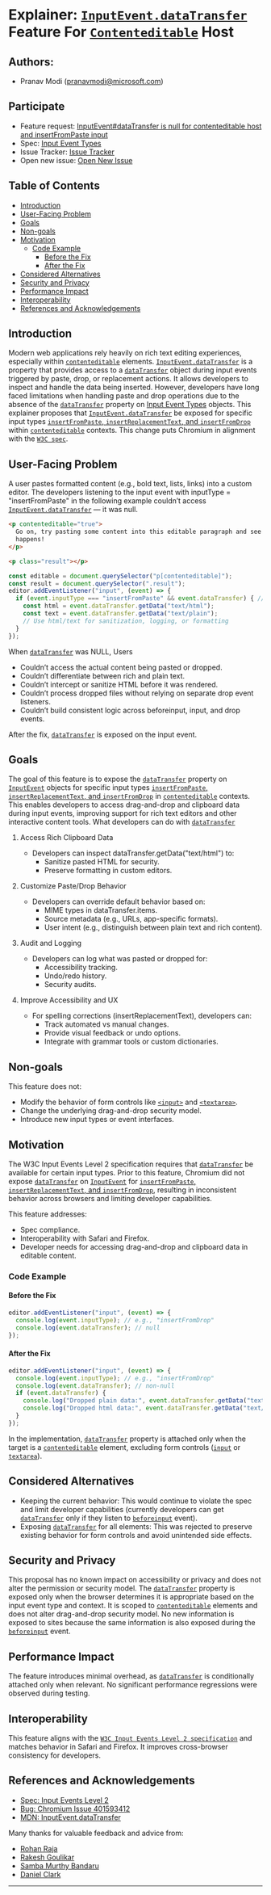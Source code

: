 # Explainer: [`InputEvent.dataTransfer`](https://w3c.github.io/input-events/#dom-inputevent-datatransfer) Feature For [`Contenteditable`](https://html.spec.whatwg.org/multipage/interaction.html#attr-contenteditable) Host


## Authors:
- Pranav Modi (pranavmodi@microsoft.com)

## Participate
- Feature request: [InputEvent#dataTransfer is null for contenteditable host and insertFromPaste input](https://issues.chromium.org/issues/401593412)
- Spec: [Input Event Types](https://w3c.github.io/input-events/#overview)
- Issue Tracker: [Issue Tracker](https://issues.chromium.org/issues/401593412)
- Open new issue: [Open New Issue](https://github.com/MicrosoftEdge/MSEdgeExplainers/issues/new?assignees=pranavmodi&labels=DataTransferForInputEvent&template=data-transfer-for-input-event.md&title=%5BData+Transfer+For+Input+Event%5D+%3CTITLE+HERE%3E)

<!-- START doctoc generated TOC please keep comment here to allow auto update -->
<!-- DON'T EDIT THIS SECTION, INSTEAD RE-RUN doctoc TO UPDATE -->
## Table of Contents

- [Introduction](#introduction)
- [User-Facing Problem](#user-facing-problem)
- [Goals](#goals)
- [Non-goals](#non-goals)
- [Motivation](#motivation)
  - [Code Example](#code-example)
    - [Before the Fix](#before-the-fix)
    - [After the Fix](#after-the-fix)
- [Considered Alternatives](#considered-alternatives)
- [Security and Privacy](#security-and-privacy)
- [Performance Impact](#performance-impact)
- [Interoperability](#interoperability)
- [References and Acknowledgements](#references-and-acknowledgements)

<!-- END doctoc generated TOC please keep comment here to allow auto update -->


## Introduction

Modern web applications rely heavily on rich text editing experiences, especially within [`contenteditable`](https://html.spec.whatwg.org/multipage/interaction.html#attr-contenteditable) elements. [`InputEvent.dataTransfer`](https://w3c.github.io/input-events/#dom-inputevent-datatransfer) is a property that provides access to a [`dataTransfer`](https://html.spec.whatwg.org/multipage/dnd.html#datatransfer) object during input events triggered by paste, drop, or replacement actions. It allows developers to inspect and handle the data being inserted. However, developers have long faced limitations when handling paste and drop operations due to the absence of the [`dataTransfer`](https://html.spec.whatwg.org/multipage/dnd.html#datatransfer) property on [Input Event Types](https://w3c.github.io/input-events/#overview) objects. This explainer proposes that [`InputEvent.dataTransfer`](https://w3c.github.io/input-events/#dom-inputevent-datatransfer) be exposed for specific input types [`insertFromPaste`, `insertReplacementText`, and `insertFromDrop`](https://w3c.github.io/input-events/#overview) within [`contenteditable`](https://html.spec.whatwg.org/multipage/interaction.html#attr-contenteditable) contexts. This change puts Chromium in alignment with the [`W3C spec`](https://www.w3.org/TR/input-events-2/).

## User-Facing Problem
A user pastes formatted content (e.g., bold text, lists, links) into a custom editor. The developers listening to the input event with inputType = "insertFromPaste" in the following example couldn’t access [`InputEvent.dataTransfer`](https://w3c.github.io/input-events/#dom-inputevent-datatransfer) — it was null.

```html
<p contenteditable="true">
  Go on, try pasting some content into this editable paragraph and see what
  happens!
</p>

<p class="result"></p>
```

```js
const editable = document.querySelector("p[contenteditable]");
const result = document.querySelector(".result");
editor.addEventListener("input", (event) => {
  if (event.inputType === "insertFromPaste" && event.dataTransfer) { // fails on the second condition and lines below are not executed as event.dataTransfer is NULL.
    const html = event.dataTransfer.getData("text/html");
    const text = event.dataTransfer.getData("text/plain");
    // Use html/text for sanitization, logging, or formatting
  }
});
```
When [`dataTransfer`](https://html.spec.whatwg.org/multipage/dnd.html#datatransfer) was NULL, Users

- Couldn’t access the actual content being pasted or dropped.
- Couldn’t differentiate between rich and plain text.
- Couldn’t intercept or sanitize HTML before it was rendered.
- Couldn’t process dropped files without relying on separate drop event listeners.
- Couldn’t build consistent logic across beforeinput, input, and drop events.

After the fix, [`dataTransfer`](https://html.spec.whatwg.org/multipage/dnd.html#datatransfer) is exposed on the input event.

## Goals
The goal of this feature is to expose the [`dataTransfer`](https://html.spec.whatwg.org/multipage/dnd.html#datatransfer) property on [`InputEvent`](https://w3c.github.io/input-events/#interface-InputEvent) objects for specific input types [`insertFromPaste`, `insertReplacementText`, and `insertFromDrop`](https://w3c.github.io/input-events/#overview) in [`contenteditable`](https://html.spec.whatwg.org/multipage/interaction.html#attr-contenteditable) contexts. This enables developers to access drag-and-drop and clipboard data during input events, improving support for rich text editors and other interactive content tools.
What developers can do with [`dataTransfer`](https://html.spec.whatwg.org/multipage/dnd.html#datatransfer)
1. Access Rich Clipboard Data
   - Developers can inspect dataTransfer.getData("text/html") to:
     - Sanitize pasted HTML for security.
     - Preserve formatting in custom editors.

2. Customize Paste/Drop Behavior
   - Developers can override default behavior based on:
     - MIME types in dataTransfer.items.
     - Source metadata (e.g., URLs, app-specific formats).
     - User intent (e.g., distinguish between plain text and rich content).

3. Audit and Logging
   - Developers can log what was pasted or dropped for:
     - Accessibility tracking.
     - Undo/redo history.
     - Security audits.

4. Improve Accessibility and UX
   - For spelling corrections (insertReplacementText), developers can:
     - Track automated vs manual changes.
     - Provide visual feedback or undo options.
     - Integrate with grammar tools or custom dictionaries.

## Non-goals
This feature does not:
- Modify the behavior of form controls like [`<input>`](https://html.spec.whatwg.org/multipage/input.html#the-input-element) and [`<textarea>`](https://html.spec.whatwg.org/multipage/form-elements.html#the-textarea-element).
- Change the underlying drag-and-drop security model.
- Introduce new input types or event interfaces.

## Motivation
The W3C Input Events Level 2 specification requires that [`dataTransfer`](https://html.spec.whatwg.org/multipage/dnd.html#datatransfer) be available for certain input types. Prior to this feature, Chromium did not expose [`dataTransfer`](https://html.spec.whatwg.org/multipage/dnd.html#datatransfer) on [`InputEvent`](https://w3c.github.io/input-events/#interface-InputEvent) for [`insertFromPaste`, `insertReplacementText`, and `insertFromDrop`](https://w3c.github.io/input-events/#overview), resulting in inconsistent behavior across browsers and limiting developer capabilities.

This feature addresses:
- Spec compliance.
- Interoperability with Safari and Firefox.
- Developer needs for accessing drag-and-drop and clipboard data in editable content.

### Code Example
#### Before the Fix
```javascript
editor.addEventListener("input", (event) => {
  console.log(event.inputType); // e.g., "insertFromDrop"
  console.log(event.dataTransfer); // null
});
```

#### After the Fix
```javascript
editor.addEventListener("input", (event) => {
  console.log(event.inputType); // e.g., "insertFromDrop"
  console.log(event.dataTransfer); // non-null
  if (event.dataTransfer) {
    console.log("Dropped plain data:", event.dataTransfer.getData("text/plain"));
    console.log("Dropped html data:", event.dataTransfer.getData("text/html"));
  }
});
```
In the implementation, [`dataTransfer`](https://html.spec.whatwg.org/multipage/dnd.html#datatransfer) property is attached only when the target is a [`contenteditable`](https://html.spec.whatwg.org/multipage/interaction.html#attr-contenteditable) element, excluding form controls ([`input`](https://html.spec.whatwg.org/multipage/input.html#the-input-element) or [`textarea`](https://html.spec.whatwg.org/multipage/form-elements.html#the-textarea-element)).

## Considered Alternatives
- Keeping the current behavior: This would continue to violate the spec and limit developer capabilities (currently developers can get [`dataTransfer`](https://html.spec.whatwg.org/multipage/dnd.html#datatransfer) only if they listen to [`beforeinput`](https://w3c.github.io/input-events/#event-type-beforeinput) event).
- Exposing [`dataTransfer`](https://html.spec.whatwg.org/multipage/dnd.html#datatransfer) for all elements: This was rejected to preserve existing behavior for form controls and avoid unintended side effects.

## Security and Privacy
This proposal has no known impact on accessibility or privacy and does not alter the permission or security model. The [`dataTransfer`](https://html.spec.whatwg.org/multipage/dnd.html#datatransfer) property is exposed only when the browser determines it is appropriate based on the input event type and context. It is scoped to [`contenteditable`](https://html.spec.whatwg.org/multipage/interaction.html#attr-contenteditable) elements and does not alter drag-and-drop security model. No new information is exposed to sites because the same information is also exposed during the [`beforeinput`](https://w3c.github.io/input-events/#event-type-beforeinput) event.

## Performance Impact
The feature introduces minimal overhead, as [`dataTransfer`](https://html.spec.whatwg.org/multipage/dnd.html#datatransfer) is conditionally attached only when relevant. No significant performance regressions were observed during testing.

## Interoperability
This feature aligns with the [`W3C Input Events Level 2 specification`](https://www.w3.org/TR/input-events-2/) and matches behavior in Safari and Firefox. It improves cross-browser consistency for developers.

## References and Acknowledgements 
- [Spec: Input Events Level 2](https://w3c.github.io/input-events/#dom-inputevent-datatransfer)
- [Bug: Chromium Issue 401593412](https://issues.chromium.org/issues/401593412)
- [MDN: InputEvent.dataTransfer](https://developer.mozilla.org/en-US/docs/Web/API/InputEvent/dataTransfer)

Many thanks for valuable feedback and advice from:
- [Rohan Raja](https://github.com/roraja)
- [Rakesh Goulikar](https://github.com/ragoulik)
- [Samba Murthy Bandaru](https://github.com/sambandaru)
- [Daniel Clark](https://github.com/dandclark)
---
